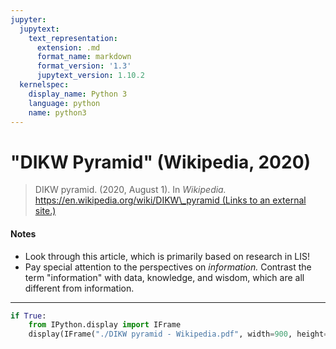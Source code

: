 ```yaml
---
jupyter:
  jupytext:
    text_representation:
      extension: .md
      format_name: markdown
      format_version: '1.3'
      jupytext_version: 1.10.2
  kernelspec:
    display_name: Python 3
    language: python
    name: python3
---
```


"DIKW Pyramid" (Wikipedia, 2020)
================================

> DIKW pyramid. (2020, August 1). In _Wikipedia._ [https://en.wikipedia.org/wiki/DIKW\_pyramid (Links to an external site.)](https://en.wikipedia.org/wiki/DIKW_pyramid)

#### Notes

*   Look through this article, which is primarily based on research in LIS!
*   Pay special attention to the perspectives on _information._ Contrast the term "information" with data, knowledge, and wisdom, which are all different from information.

---

```python
if True:
    from IPython.display import IFrame    
    display(IFrame("./DIKW pyramid - Wikipedia.pdf", width=900, height=650))
```

```python

```
